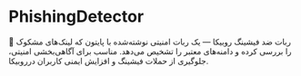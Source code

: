 # PhishingDetector
🤖 ربات ضد فیشینگ روبیکا — یک ربات امنیتی نوشته‌شده با پایتون که لینک‌های مشکوک را بررسی کرده و دامنه‌های معتبر را تشخیص می‌دهد. مناسب برای آگاهی‌بخشی امنیتی، جلوگیری از حملات فیشینگ و افزایش ایمنی کاربران درروبیکا.
